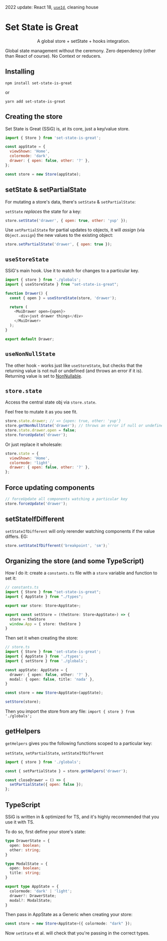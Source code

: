 2022 update: React 18, [`useId`][1], cleaning house

[1]: https://reactjs.org/docs/hooks-reference.html#useid

# Set State is Great

<p align='center'>A global store + setState + hooks integration.</p>

Global state management without the ceremony. Zero dependency (other than React of course). No Context or reducers.

## Installing

```
npm install set-state-is-great
```

or

```
yarn add set-state-is-great
```

## Creating the store

Set State is Great (SSiG) is, at its core, just a key/value store.

```javascript
import { Store } from 'set-state-is-great';

const appState = {
  viewShown: 'Home',
  colormode: 'dark',
  drawer: { open: false, other: '?' },
};

const store = new Store(appState);
```

## setState & setPartialState

For mutating a store's data, there's `setState` & `setPartialState`:

`setState` _replaces_ the state for a key:

```javascript
store.setState('drawer', { open: true, other: 'yup' });
```

Use `setPartialState` for partial updates to objects, it will _assign_ (via `Object.assign`) the new values to the existing object:

```javascript
store.setPartialState('drawer', { open: true });
```

## `useStoreState`

SSiG's main hook.  Use it to watch for changes to a particular key.

```javascript
import { store } from './globals';
import { useStoreState } from "set-state-is-great";

function Drawer() {
  const { open } = useStoreState(store, 'drawer');

  return (
    <MuiDrawer open={open}>
      <div>just drawer things</div>
    </MuiDrawer>
  );
}

export default Drawer;
```

## `useNonNullState`

The other hook - works just like `useStoreState`, but checks that the returning value is not null or undefined (and throws an error if it is).  Returning value is set to [NonNullable][2].

[2]: https://www.typescriptlang.org/docs/handbook/utility-types.html#nonnullabletype

## `store.state`

Access the central state obj via `store.state`.

Feel free to mutate it as you see fit.

```javascript
store.state.drawer; // => {open: true, other: 'yup'}
store.getNonNullState('drawer'); // throws an error if null or undefined
store.state.drawer.open = false;
store.forceUpdate('drawer');
```

Or just replace it wholesale:

```javascript
store.state = {
  viewShown: 'Home',
  colormode: 'light',
  drawer: { open: false, other: '?' },
};
```

## Force updating components

```TypeScript
// forceUpdate all components watching a particular key
store.forceUpdate('drawer');
```

## setStateIfDifferent

`setStateIfDifferent` will only rerender watching components if the value differs. EG:

```TypeScript
store.setStateIfDifferent('breakpoint', 'sm');`
```

## Organizing the store (and some TypeScript)

How I do it: create a `constants.ts` file with a `store` variable and function to set it:

```TypeScript
// constants.ts
import { Store } from "set-state-is-great";
import { AppState } from "./types";

export var store: Store<AppState>;

export const setStore = (theStore: Store<AppState>) => {
  store = theStore
  window.App = { store: theStore }
}
```

Then set it when creating the store:

```TypeScript
// store.ts
import { Store } from 'set-state-is-great';
import { AppState } from './types';
import { setStore } from './globals';

const appState: AppState = {
  drawer: { open: false, other: '?' },
  modal: { open: false, title: 'nada' },
}

const store = new Store<AppState>(appState);

setStore(store);
```

Then you import the store from any file: `import { store } from './globals';`

## getHelpers

`getHelpers` gives you the following functions scoped to a particular key:

`setState`, `setPartialState`, `setStateIfDifferent`

```javascript
import { store } from './globals';

const { setPartialState } = store.getHelpers('drawer');

const closeDrawer = () => {
  setPartialState({ open: false });
};
```

## TypeScript

SSiG is written in & optimized for TS, and it's highly recommended that you use it with TS.

To do so, first define your store's state:

```TypeScript
type DrawerState = {
  open: boolean;
  other: string;
}

type ModalState = {
  open: boolean;
  title: string;
}

export type AppState = {
  colormode: 'dark' | 'light';
  drawer?: DrawerState;
  modal?: ModalState;
}
```

Then pass in AppState as a Generic when creating your store:

```TypeScript
const store = new Store<AppState>({ colormode: "dark" });
```

Now `setState` et al. will check that you're passing in the correct types.